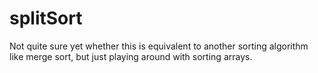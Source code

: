 # splitSort
Not quite sure yet whether this is equivalent to another sorting algorithm like merge sort, but just playing around with sorting arrays.
